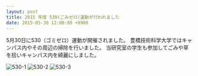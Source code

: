 ```yaml
---
layout: post
title: 2015 年度 530(ごみゼロ)運動が行われました
date: 2015-05-30 12:00:00 +0900
---
```


5月30日に530（ゴミゼロ）運動が開催されました。
豊橋技術科学大学ではキャンパス内やその周辺の掃除を行いました。
当研究室の学生も参加してごみや草を拾いキャンパス内を綺麗にしました。

![530-1]({{site.baseurl}}/img/2015-05-30-530-1.jpg)
![530-2]({{site.baseurl}}/img/2015-05-30-530-2.jpg)
![530-3]({{site.baseurl}}/img/2015-05-30-530-3.jpg)